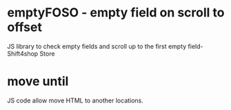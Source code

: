 # emptyFOSO - empty field on scroll to offset
JS library to check empty fields and scroll up to the first empty field- Shift4shop Store 

# move until
JS code allow move HTML to another locations.
